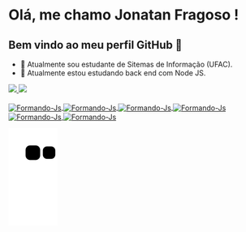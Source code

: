 # Olá, me chamo Jonatan Fragoso ! 
## Bem vindo ao meu perfil GitHub 👋

- 🔭 Atualmente sou estudante de Sitemas de Informação (UFAC).
- 🌱 Atualmente estou estudando back end com Node JS.

<div>
<a href="https://github.com/jonatanfragoso">
<img height="180em" src="https://github-readme-stats.vercel.app/api?username=jonatanfragoso&show_icons=true&theme=dracula&include_all_commits=true&count_private=true"/>
<img height="180em" src="https://github-readme-stats.vercel.app/api/top-langs/?username=jonatanfragoso&layout=compact&langs_count=7&theme=dracula"/>
</div>
          

<div style="display: inline_block"><br>
<img align="center" alt="Formando-Js" height="40" width="50"  src="https://cdn.jsdelivr.net/gh/devicons/devicon/icons/github/github-original.svg" />  
<img align="center" alt="Formando-Js" height="40" width="50"  src="https://cdn.jsdelivr.net/gh/devicons/devicon/icons/html5/html5-original.svg" />
<img align="center" alt="Formando-Js" height="40" width="50"  src="https://cdn.jsdelivr.net/gh/devicons/devicon/icons/angularjs/angularjs-original.svg" />
<img align="center" alt="Formando-Js" height="40" width="50"  src="https://cdn.jsdelivr.net/gh/devicons/devicon/icons/css3/css3-original.svg" />
<img align="center" alt="Formando-Js" height="40" width="50"  src="https://cdn.jsdelivr.net/gh/devicons/devicon/icons/java/java-original-wordmark.svg" />
<img align="center" alt="Formando-Js" height="40" width="50"  src="https://cdn.jsdelivr.net/gh/devicons/devicon/icons/spring/spring-original.svg" />
</div>
</div>

          

          
          
![snake gif](https://github.com/Formandodev/Formandodev/blob/output/github-contribution-grid-snake.svg)
